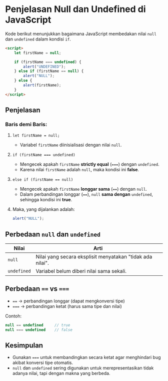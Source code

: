 # Penjelasan Null dan Undefined di JavaScript

Kode berikut menunjukkan bagaimana JavaScript membedakan nilai `null` dan `undefined` dalam kondisi `if`.

```html
<script>
    let firstName = null;

    if (firstName === undefined) {
        alert("UNDEFINED");
    } else if (firstName == null) {
        alert("NULL");
    } else {
        alert(firstName);
    }
</script>
```

## Penjelasan

### Baris demi Baris:

1. `let firstName = null;`  
   - Variabel `firstName` diinisialisasi dengan nilai `null`.

2. `if (firstName === undefined)`  
   - Mengecek apakah `firstName` **strictly equal** (`===`) dengan `undefined`.  
   - Karena nilai `firstName` adalah `null`, maka kondisi ini **false**.

3. `else if (firstName == null)`  
   - Mengecek apakah `firstName` **longgar sama** (`==`) dengan `null`.  
   - Dalam perbandingan longgar (`==`), `null` **sama dengan** `undefined`, sehingga kondisi ini **true**.

4. Maka, yang dijalankan adalah:
   ```javascript
   alert("NULL");
   ```

## Perbedaan `null` dan `undefined`

| Nilai       | Arti                                                       |
|-------------|------------------------------------------------------------|
| `null`      | Nilai yang secara eksplisit menyatakan "tidak ada nilai".  |
| `undefined` | Variabel belum diberi nilai sama sekali.                   |

## Perbedaan `==` vs `===`

- `==` → perbandingan longgar (dapat mengkonversi tipe)
- `===` → perbandingan ketat (harus sama tipe dan nilai)

Contoh:
```javascript
null == undefined     // true
null === undefined    // false
```

## Kesimpulan

- Gunakan `===` untuk membandingkan secara ketat agar menghindari bug akibat konversi tipe otomatis.
- `null` dan `undefined` sering digunakan untuk merepresentasikan tidak adanya nilai, tapi dengan makna yang berbeda.
